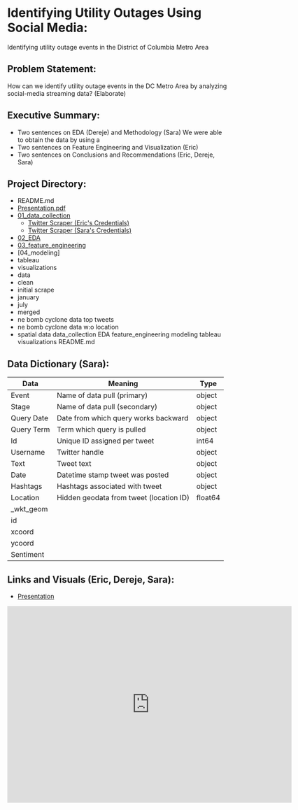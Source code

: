 # Identifying Utility Outages Using Social Media:
Identifying utility outage events in the District of Columbia Metro Area

## Problem Statement: 
How can we identify utility outage events in the DC Metro Area by analyzing social-media streaming data?
(Elaborate)

## Executive Summary:
- Two sentences on EDA (Dereje) and Methodology (Sara)
We were able to obtain the data by using a 
- Two sentences on Feature Engineering and Visualization (Eric)
- Two sentences on Conclusions and Recommendations (Eric, Dereje, Sara)

## Project Directory:

- README.md
- [Presentation.pdf]('Presentation.pdf')
- [01_data_collection]('01_data_collection')
  - [Twitter Scraper (Eric's Credentials)]('../data_collection/twitter-eric.ipynb')
  - [Twitter Scraper (Sara's Credentials)]('../data_collection/twitter-sara.ipynb')
- [02_EDA]('02_EDA')
- [03_feature_engineering]('03_feature_engineering')
- [04_modeling]
- tableau
- visualizations
- data
 - clean
 - initial scrape
 - january
 - july
 - merged
 - ne bomb cyclone data top tweets
 - ne bomb cyclone data w:o location
 - spatial data
data_collection
EDA
feature_engineering
modeling
tableau
visualizations
README.md


## Data Dictionary (Sara):

| Data        | Meaning                                   | Type    |
|-------------|-------------------------------------------|---------|
| Event       | Name of data pull \(primary\)             | object  |
| Stage       | Name of data pull \(secondary\)           | object  |
| Query Date  | Date from which query works backward      | object  |
| Query Term  | Term which query is pulled                | object  |
| Id          | Unique ID assigned per tweet              | int64   |
| Username    | Twitter handle                            | object  |
| Text        | Tweet text                                | object  |
| Date        | Datetime stamp tweet was posted           | object  |
| Hashtags    | Hashtags associated with tweet            | object  |
| Location    | Hidden geodata from tweet \(location ID\) | float64 |
| \_wkt\_geom |                                           |         |
| id          |                                           |         |
| xcoord      |                                           |         |
| ycoord      |                                           |         |
| Sentiment   |                                           |         |


## Links and Visuals (Eric, Dereje, Sara):

- [Presentation]('https://docs.google.com/presentation/d/128lOfsY1CZh6_4jX0TtL15vsUzMp7NTwL2Twcxc9xho/edit')

<iframe seamless frameborder="0" src="https://public.tableau.com/views/GA_DSI_DC_PowerOutages_20200513/Dashboard?:display_count=y&publish=yes&:origin=viz_share_link" width = '650' height = '450' scrolling='yes' ></iframe>    


